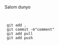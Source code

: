 Salom dunyo 


##
<pre> 
<code> git add . </code>
<code> git commit -m"comment" </code>
<code> git add pull </code>
<code> git add push </code>
</pre>
